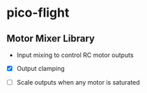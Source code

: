 # pico-flight
## Motor Mixer Library
 * Input mixing to control RC motor outputs
 - [x] Output clamping
 - [ ] Scale outputs when any motor is saturated


